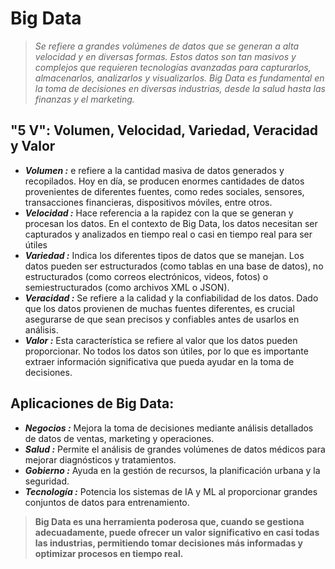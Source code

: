 # Big Data 
> *Se refiere a grandes volúmenes de datos que se generan a alta velocidad y en diversas formas. Estos datos son tan masivos y complejos que requieren tecnologías avanzadas para capturarlos, almacenarlos, analizarlos y visualizarlos. Big Data es fundamental en la toma de decisiones en diversas industrias, desde la salud hasta las finanzas y el marketing.*
## "5 V": Volumen, Velocidad, Variedad, Veracidad y Valor
- ***Volumen :*** e refiere a la cantidad masiva de datos generados y recopilados. Hoy en día, se producen enormes cantidades de datos provenientes de diferentes fuentes, como redes sociales, sensores, transacciones financieras, dispositivos móviles, entre otros.
- ***Velocidad :*** Hace referencia a la rapidez con la que se generan y procesan los datos. En el contexto de Big Data, los datos necesitan ser capturados y analizados en tiempo real o casi en tiempo real para ser útiles
- ***Variedad :***  Indica los diferentes tipos de datos que se manejan. Los datos pueden ser estructurados (como tablas en una base de datos), no estructurados (como correos electrónicos, videos, fotos) o semiestructurados (como archivos XML o JSON).
- ***Veracidad :*** Se refiere a la calidad y la confiabilidad de los datos. Dado que los datos provienen de muchas fuentes diferentes, es crucial asegurarse de que sean precisos y confiables antes de usarlos en análisis.
- ***Valor :*** Esta característica se refiere al valor que los datos pueden proporcionar. No todos los datos son útiles, por lo que es importante extraer información significativa que pueda ayudar en la toma de decisiones.
## Aplicaciones de Big Data:
- ***Negocios :*** Mejora la toma de decisiones mediante análisis detallados de datos de ventas, marketing y operaciones.
- ***Salud :*** Permite el análisis de grandes volúmenes de datos médicos para mejorar diagnósticos y tratamientos.
- ***Gobierno :*** Ayuda en la gestión de recursos, la planificación urbana y la seguridad.
- ***Tecnología :*** Potencia los sistemas de IA y ML al proporcionar grandes conjuntos de datos para entrenamiento.
> **Big Data es una herramienta poderosa que, cuando se gestiona adecuadamente, puede ofrecer un valor significativo en casi todas las industrias, permitiendo tomar decisiones más informadas y optimizar procesos en tiempo real.**
